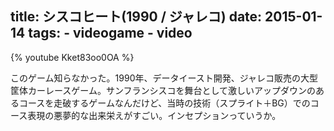 title: シスコヒート(1990 / ジャレコ)
date: 2015-01-14
tags:
	- videogame
	- video
---

{% youtube Kket83oo0OA %}


このゲーム知らなかった。1990年、データイースト開発、ジャレコ販売の大型筐体カーレースゲーム。サンフランシスコを舞台として激しいアップダウンのあるコースを走破するゲームなんだけど、当時の技術（スプライト＋BG）でのコース表現の悪夢的な出来栄えがすごい。インセプションっていうか。
